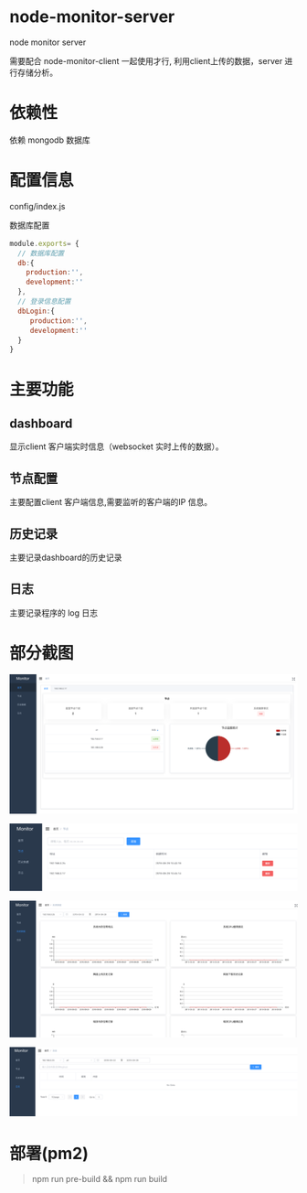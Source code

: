 # node-monitor-server
node monitor server

需要配合 node-monitor-client 一起使用才行, 利用client上传的数据，server 进行存储分析。



# 依赖性

依赖 mongodb 数据库

# 配置信息

config/index.js

数据库配置
```js
module.exports= {
  // 数据库配置
  db:{
    production:'',
    development:''
  },
  // 登录信息配置
  dbLogin:{
     production:'',
     development:''
  }
}

```
# 主要功能

## dashboard
显示client 客户端实时信息（websocket 实时上传的数据）。

## 节点配置

主要配置client 客户端信息,需要监听的客户端的IP 信息。

## 历史记录

主要记录dashboard的历史记录

## 日志
主要记录程序的 log 日志


# 部分截图

<img src="./doc/images/1.png"></img>

<img src="./doc/images/2.png"></img>

<img src="./doc/images/3.png"></img>

<img src="./doc/images/4.png"></img>

# 部署(pm2)
> npm run pre-build && npm run build



